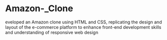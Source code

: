 # Amazon-_Clone
eveloped an Amazon clone using HTML and CSS, replicating the design and layout of the e-commerce platform to enhance front-end development skills and understanding of responsive web design
